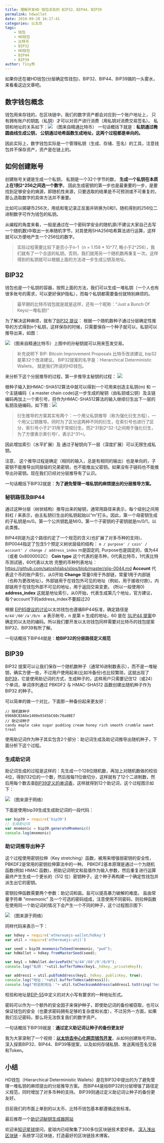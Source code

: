 ```yaml
---
title: 理解开发HD 钱包涉及的 BIP32、BIP44、BIP39
permalink: hdwallet
date: 2018-09-28 16:17:41
categories: 以太坊
tags:
    - 钱包
    - HD钱包
    - 比特币
    - BIP32
    - HD钱包
    - BIP44
    - BIP39
author: Tiny熊
---
```


如果你还在被HD钱包(分层确定性钱包)、BIP32、BIP44、BIP39搞的一头雾水，来看看这边文章吧。

<!-- more -->

## 数字钱包概念

钱包用来存钱的，在区块链中，我们的数字资产都会对应到一个账户地址上， 只有拥有账户的钥匙（私钥）才可以对资产进行消费（用私钥对消费交易签名）。
私钥和地址的关系如下：![](https://img.learnblockchain.cn/2018/9efa20eff737374479d9c6bb86db82b3.png!wl)
（图来自精通比特币）
一句话概括下就是：**私钥通过椭圆曲线生成公钥， 公钥通过哈希函数生成地址，这两个过程都是单向的。**

因此实际上，数字钱包实际是一个管理私钥（生成、存储、签名）的工具，注意钱包并不保存资产，资产是在链上的。

## 如何创建账号

创建账号关键是生成一个私钥， 私钥是一个32个字节的数， **生成一个私钥在本质上在1到2^256之间选一个数字**。
因此生成密钥的第一步也是最重要的一步，是要找到足够安全的熵源，即随机性来源，只要选取的结果是不可预测或不可重复的，那么选取数字的具体方法并不重要。

比如可以掷硬币256次，用纸和笔记录正反面并转换为0和1，随机得到的256位二进制数字可作为钱包的私钥。

从编程的角度来看，一般是通过在一个密码学安全的随机源(不建议大家自己去写一个随机数)中取出一长串随机字节，对其使用SHA256哈希算法进行运算，这样就可以方便地产生一个256位的数字。

>实际过程需要比较下是否小于n-1（n = 1.158 * 10^77, 略小于2^256），我们就有了一个合适的私钥。否则，我们就用另一个随机数再重复一次。这样得到的私钥就可以根据上面的方法进一步生成公钥及地址。

## BIP32

钱包也是一个私钥的容器，按照上面的方法，我们可以生成一堆私钥（一个人也有很多账号的需求，可以更好保护隐私），而每个私钥都需要备份就特别麻烦的。
> 最早期的比特币钱包就是就是这样，还有一个昵称：“Just a Bunch Of Keys(一堆私钥)“

为了解决这种麻烦，就有了[BIP32 提议](https://github.com/bitcoin/bips/blob/master/bip-0032.mediawiki)： 根据一个随机数种子通过分层确定性推导的方式得到n个私钥，这样保存的时候，只需要保存一个种子就可以，私钥可以推导出来，如图：

![](https://img.learnblockchain.cn/2018/450b5358b96ef5b32ec775efed901f2a.png!wl/scale/50%)
（图来自精通比特币）上图中的孙秘钥就可以用来签发交易。

> 补充说明下 BIP: Bitcoin Improvement Proposals 比特币改进建议, bip32是第32个改进建议。
BIP32提案的名字是：Hierarchical Deterministic Wallets， 就是我们所说的HD钱包。

来分析下这个分层推导的过程，第一步推导主秘钥的过程：
![](https://img.learnblockchain.cn/2018/3ec7468aa49d907b0ec66b5d8b41a0a1.png!wl/scale/40%)

根种子输入到HMAC-SHA512算法中就可以得到一个可用来创造主私钥(m) 和 一个主链编码（ a master chain code)这一步生成的秘钥（由私钥或公钥）及主链编码再加上一个索引号，将作为HMAC-SHA512算法的输入继续衍生出下一层的私钥及链编码，如下图：![](https://img.learnblockchain.cn/2018/a9a6e6a31f39e812f579a4c8bdf09347.png!wl/scale/40%)

> 衍生推导的方案其实有两个：一个用父私钥推导（称为强化衍生方程），一个用父公钥推导。同时为了区分这两种不同的衍生，在索引号也进行了区分，索引号小于2^31用于常规衍生，而2^31到2^32-1之间用于强化衍生，为了方便表示索引号i'，表示2^31+i。


因此增加索引（水平扩展）及 通过子秘钥向下一层（深度扩展）可以无限生成私钥。

注意， 这个推导过程是确定（相同的输入，总是有相同的输出）也是单向的，子密钥不能推导出同层级的兄弟密钥，也不能推出父密钥。如果没有子链码也不能推导出孙密钥。现在我们已经对分层推导有了认识。

一句话概括下BIP32就是：**为了避免管理一堆私钥的麻烦提出的分层推导方案。**

### 秘钥路径及BIP44

通过这种分层（树状结构）推导出来的秘钥，通常用路径来表示，每个级别之间用斜杠 / 来表示，由主私钥衍生出的私钥起始以“m”打头。因此，第一个母密钥生成的子私钥是m/0。第一个公共钥匙是M/0。第一个子密钥的子密钥就是m/0/1，以此类推。

BIP44则是为这个路径约定了一个规范的含义(也扩展了对多币种的支持)，BIP0044指定了包含5个预定义树状层级的结构：
`
m / purpose' / coin' / account' / change / address_index
`
m是固定的, Purpose也是固定的，值为44（或者 0x8000002C）
**Coin type**
这个代表的是币种，0代表比特币，1代表比特币测试链，60代表以太坊
完整的币种列表地址：https://github.com/satoshilabs/slips/blob/master/slip-0044.md
**Account**
代表这个币的账户索引，从0开始
**Change**
常量0用于外部链，常量1用于内部链（也称为更改地址）。外部链用于在钱包外可见的地址（例如，用于接收付款）。内部链用于在钱包外部不可见的地址，用于返回交易变更。 (所以一般使用0)
**address_index**
这就是地址索引，从0开始，代表生成第几个地址，官方建议，每个account下的address_index不要超过20

根据 [EIP85提议的讨论](https://github.com/ethereum/EIPs/issues/85)以太坊钱包也遵循BIP44标准，确定路径是`m/44'/60'/a'/0/n `
a 表示帐号，n 是第 n 生成的地址，60 是在 [SLIP44 提案](https://github.com/satoshilabs/slips/blob/master/slip-0044.md)中确定的以太坊的编码。所以我们要开发以太坊钱包同样需要对比特币的钱包提案BIP32、BIP39有所了解。

一句话概括下BIP44就是：**给BIP32的分层路径定义规范**

## BIP39
BIP32 提案可以让我们保存一个随机数种子（通常16进制数表示），而不是一堆秘钥，确实方便一些，不过用户使用起来(比如冷备份)也比较繁琐，这就出现了[BIP39](https://github.com/bitcoin/bips/blob/master/bip-0039.mediawiki)，它是使用助记词的方式，生成种子的，这样用户只需要记住12（或24）个单词，单词序列通过 PBKDF2 与 HMAC-SHA512 函数创建出随机种子作为 BIP32 的种子。

可以简单的做一个对比，下面那一种备份起来更友好：
```
// 随机数种子
090ABCB3A6e1400e9345bC60c78a8BE7  
// 助记词种子
candy maple cake sugar pudding cream honey rich smooth crumble sweet treat
```

使用助记词作为种子其实包含2个部分：助记词生成及助记词推导出随机种子，下面分析下这个过程。

### 生成助记词

助记词生成的过程是这样的：先生成一个128位随机数，再加上对随机数做的校验4位，得到132位的一个数，然后按每11位做切分，这样就有了12个二进制数，然后用每个数去查[BIP39定义的单词表](https://github.com/bitcoin/bips/blob/master/bip-0039/bip-0039-wordlists.md)，这样就得到12个助记词，这个过程图示如下：

![](https://img.learnblockchain.cn/2018/71c0af9474a51296096c3c806ca8f1a1.png!wl/scale/70%)
（图来源于网络）

下面是使用bip39生成生成助记词的一段代码：

```js
var bip39 = require('bip39')
// 生成助记词
var mnemonic = bip39.generateMnemonic()
console.log(mnemonic)

```

### 助记词推导出种子

这个过程使用密钥拉伸（Key stretching）函数，被用来增强弱密钥的安全性，PBKDF2是常用的密钥拉伸算法中的一种。
PBKDF2基本原理是通过一个为随机函数(例如 HMAC 函数)，把助记词明文和盐值作为输入参数，然后重复进行运算最终产生生成一个更长的（512 位）密钥种子。这个种子再构建一个确定性钱包并派生出它的密钥。

密钥拉伸函数需要两个参数：助记词和盐。盐可以提高暴力破解的难度。 盐由常量字符串 "mnemonic" 及一个可选的密码组成，注意使用不同密码，则拉伸函数在使用同一个助记词的情况下会产生一个不同的种子，这个过程图示图下:

![](https://img.learnblockchain.cn/2018/d37f78f8f2d859369d99fc5e0a76c184.png!wl/scale/80%)
（图来源于网络）

同样代码来表示一下：

```js
var hdkey = require('ethereumjs-wallet/hdkey')
var util = require('ethereumjs-util')

var seed = bip39.mnemonicToSeed(mnemonic, "pwd");
var hdWallet = hdkey.fromMasterSeed(seed);

var key1 = hdWallet.derivePath("m/44'/60'/0'/0/0");
console.log("私钥："+util.bufferToHex(key1._hdkey._privateKey));

var address1 = util.pubToAddress(key1._hdkey._publicKey, true);
console.log("地址："+util.bufferToHex(address1));
console.log("校验和地址："+ util.toChecksumAddress(address1.toString('hex')));
```

校验和地址是[EIP-55](https://github.com/ethereum/EIPs/blob/master/EIPS/eip-55.md)中定义的对大小写有要求的一种地址形式。

密码可以作为一个额外的安全因子来保护种子，即使助记词的备份被窃取，也可以保证钱包的安全（也要求密码拥有足够的复杂度和长度），不过另外一方面，如果我们忘记密码，那么将无法恢复我们的数字资产。

一句话概括下BIP39就是：**通过定义助记词让种子的备份更友好**


我为大家录制了一个视频：**[以太坊去中心化网页钱包开发](https://ke.qq.com/course/356068?tuin=bd898bbf)**，从如何创建账号开始，深入探索BIP32、BIP44、BIP39等提案，以及如何存储私钥、发送离线签名交易和Token。

## 小结

HD钱包（Hierarchical Deterministic Wallets）是在BIP32中提出的为了避免管理一堆私钥的麻烦提出的分层推导方案。
而BIP44是给BIP32的分层增强了路径定义规范，同时增加了对多币种的支持。
BIP39则通过定义助记词让种子的备份更友好。

目前我们的市面上单到的以太币、比特币钱包基本都遵循这些标准。

最后推荐一个[助记词秘钥生成器网站](https://iancoleman.io/bip39/)

欢迎来[知识星球](https://learnblockchain.cn/images/zsxq.png)提问，星球内已经聚集了300多位区块链技术爱好者。
[深入浅出区块链](https://learnblockchain.cn/) - 系统学习区块链，打造最好的区块链技术博客。


